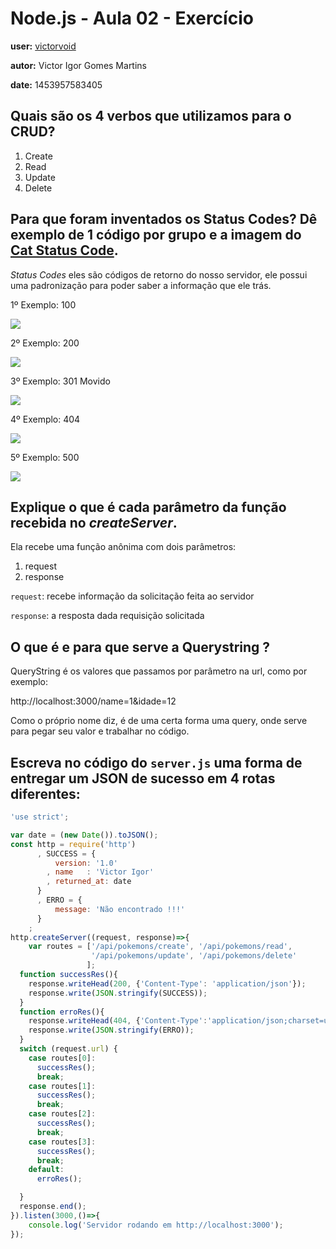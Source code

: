 # Node.js - Aula 02 - Exercício

**user:** [victorvoid](https://github.com/VictorVoid)

**autor:** Victor Igor Gomes Martins

**date:** 1453957583405

## Quais são os 4 verbos que utilizamos para o CRUD?

1. Create
2. Read
3. Update
4. Delete

## Para que foram inventados os Status Codes? Dê exemplo de 1 código por grupo e a imagem do [Cat Status Code](https://http.cat/).

*Status Codes* eles são códigos de retorno do nosso servidor, ele possui uma padronização para poder saber a informação que ele trás.

1º Exemplo: 100

![](https://http.cat/100)

2º Exemplo: 200

![](https://http.cat/200)

3º Exemplo: 301 Movido

![](https://http.cat/301)

4º Exemplo: 404

![](https://http.cat/404)

5º Exemplo: 500

![](https://http.cat/500)

## Explique o que é cada parâmetro da função recebida no *createServer*.

Ela recebe uma função anônima com dois parâmetros:

1. request
2. response

`request`: recebe informação da solicitação feita ao servidor

`response`: a resposta dada requisição solicitada

## O que é e para que serve a Querystring ?


QueryString é os valores que passamos por parâmetro na url, como por exemplo:

http://localhost:3000/name=1&idade=12

Como o próprio nome diz, é de uma certa forma uma query, onde serve para pegar seu
valor e trabalhar no código.

## Escreva no código do `server.js` uma forma de entregar um JSON de sucesso em 4 rotas diferentes:


```js
'use strict';

var date = (new Date()).toJSON();
const http = require('http')
      , SUCCESS = {
          version: '1.0'
        , name   : 'Victor Igor'
        , returned_at: date
      }
      , ERRO = {
          message: 'Não encontrado !!!'
      }
    ;
http.createServer((request, response)=>{
    var routes = ['/api/pokemons/create', '/api/pokemons/read',
                  '/api/pokemons/update', '/api/pokemons/delete'
                 ];
  function successRes(){
    response.writeHead(200, {'Content-Type': 'application/json'});
    response.write(JSON.stringify(SUCCESS));
  }
  function erroRes(){
    response.writeHead(404, {'Content-Type':'application/json;charset=utf-8'});
    response.write(JSON.stringify(ERRO));
  }
  switch (request.url) {
    case routes[0]:
      successRes();
      break;
    case routes[1]:
      successRes();
      break;
    case routes[2]:
      successRes();
      break;
    case routes[3]:
      successRes();
      break;
    default:
      erroRes();

  }
  response.end();
}).listen(3000,()=>{
    console.log('Servidor rodando em http://localhost:3000');
});

```
